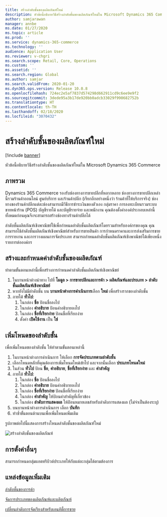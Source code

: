 ```yaml
---
title: สร้างลำดับชั้นของผลิตภัณฑ์ใหม่
description: หัวข้อนี้อธิบายวิธีสร้างลำดับชั้นของผลิตภัณฑ์ใหม่ใน Microsoft Dynamics 365 Commerce
author: samjarawan
manager: annbe
ms.date: 01/27/2020
ms.topic: article
ms.prod: ''
ms.service: dynamics-365-commerce
ms.technology: ''
audience: Application User
ms.reviewer: v-chgri
ms.search.scope: Retail, Core, Operations
ms.custom: ''
ms.assetid: ''
ms.search.region: Global
ms.author: samjar
ms.search.validFrom: 2020-01-20
ms.dyn365.ops.version: Release 10.0.8
ms.openlocfilehash: 724ec2e5af7837d574298d662911cd9c6ee9e9f2
ms.sourcegitcommit: 3dede95a3b17de920bb0adcb33029f990682752b
ms.translationtype: HT
ms.contentlocale: th-TH
ms.lasthandoff: 02/18/2020
ms.locfileid: "3070432"
---
```

# <a name="create-a-new-product-hierarchy"></a>สร้างลำดับชั้นของผลิตภัณฑ์ใหม่


[!include [banner](includes/banner.md)]

หัวข้อนี้อธิบายวิธีสร้างลำดับชั้นของผลิตภัณฑ์ใหม่ใน Microsoft Dynamics 365 Commerce

## <a name="overview"></a>ภาพรวม

Dynamics 365 Commerce รองรับช่องทางการขายปลีกที่หลากหลาย ช่องทางการขายปลีกเหล่านี้รวมร้านค้าออนไลน์ ศูนย์บริการ และร้านค้าปลีก (เรียกอีกอย่างหนึ่งว่า ร้านค้าที่ให้บริการจริง) ช่องทางของร้านค้าปลีกแต่ละช่องสามารถมีวิธีการชำระเงินของตัวเอง กลุ่มราคา การลงทะเบียนรวมระบบขายหน้าร้าน (POS) บัญชีรายได้ และบัญชีรายจ่าย และพนักงาน คุณต้องตั้งค่าองค์ประกอบเหล่านี้ทั้งหมดก่อนคุณจึงจะสามารถสร้างช่องทางร้านค้าปลีกได้ 

ลำดับชั้นผลิตภัณฑ์เชิงพาณิชย์ใช้เพื่อกำหนดลำดับชั้นผลิตภัณฑ์โดยรวมสำหรับองค์กรของคุณ คุณสามารถใช้ลำดับชั้นผลิตภัณฑ์เชิงพาณิชย์สำหรับการขายสินค้า การกำหนดราคาและการส่งเสริมการขาย การรายงาน และการวางแผนการจัดประเภท สามารถกำหนดลำดับชั้นผลิตภัณฑ์เชิงพาณิชย์ได้เพียงหนึ่งรายการต่อองค์กร

## <a name="create-and-configure-a-product-hierarchy"></a>สร้างและกำหนดค่าลำดับชั้นของผลิตภัณฑ์

ทำตามขั้นตอนเหล่านี้เพื่อสร้างการกำหนดค่าลำดับชั้นผลิตภัณฑ์เชิงพาณิชย์

1. ในบานหน้าต่างนำทาง ไปที่ **โมดูล \> การขายปลีกและการค้า \> ผลิตภัณฑ์และประเภท \> ลำดับชั้นผลิตภัณฑ์เชิงพาณิชย์**
1. หากยังไม่มีลำดับชั้น บน **บานหน้าต่างการดำเนินการ**เลือก **ใหม่** เพื่อสร้างรากของลำดับชั้น
1. ภายใต้ **ทั่วไป**:
    1. ในกล่อง **ชื่อ** ป้อนชื่อลงไป
    1. ในกล่อง **คำอธิบาย** ป้อนคำอธิบายลงไป
    1. ในกล่อง **ชื่อที่เรียกง่าย** ป้อนชื่อที่เรียกง่าย
    1. ตั้งค่า **เปิดใช้งาน** เป็น **ใช่**

## <a name="add-hierarchy-nodes"></a>เพิ่มโหนดของลำดับชั้น

เพื่อเพิ่มโหนดของลำดับชั้น ให้ทำตามขั้นตอนเหล่านี้

1. ในบานหน้าต่างการดำเนินการ ให้เลือก **การจัดประเภทตามลำดับชั้น**
1. เลือกโหนดหลักที่คุณต้องการเพิ่มโหนดใหม่เข้าไป และจากนั้นเลือก **ประเภทโหนดใหม่**
1. ในส่วน **ทั่วไป** ป้อน **ชื่อ**, **คำอธิบาย**, **ชื่อที่เรียกง่าย** และ **คำสำคัญ**
1. ภายใต้ **ทั่วไป**:
    1. ในกล่อง **ชื่อ** ป้อนชื่อลงไป
    1. ในกล่อง **คำอธิบาย** ป้อนคำอธิบายลงไป
    1. ในกล่อง **ชื่อที่เรียกง่าย** ป้อนชื่อที่เรียกง่าย
    1. ในกล่อง **คำสำคัญ** ให้ป้อนคำสำคัญที่เกี่ยวข้อง
    1. ในกล่อง **ลำดับการแสดงผล** ให้ป้อนหมายเลขสำหรับลำดับการแสดงผล (ไม่จำเป็นต้องระบุ)
1. บนบานหน้าต่างการดำเนินการ เลือก **บันทึก**
1. ทำซ้ำขั้นตอนด้านบนเพื่อเพิ่มโหนดเพิ่มเติม

รูปภาพต่อไปนี้แสดงการสร้างโหนดลำดับชั้นของผลิตภัณฑ์ใหม่

![สร้างลำดับชั้นของผลิตภัณฑ์](media/create-product-hierarchy.png)

## <a name="other-settings"></a>การตั้งค่าอื่นๆ

สามารถกำหนดกลุ่มแอตทริบิวต์ประเภทให้กับแต่ละกลุ่มได้ตามต้องการ  

## <a name="additional-resources"></a>แหล่งข้อมูลเพิ่มเติม

[ลำดับชั้นของการค้า](retail-hierarchies.md)

[จัดการประเภทของผลิตภัณฑ์และผลิตภัณฑ์ ](category-management-product-creation.md)

[เปลี่ยนลำดับการจัดเรียงสำหรับเอนทิตี้การขาย](custom-order-categories-nav-retail-prod-hierarchy.md)
